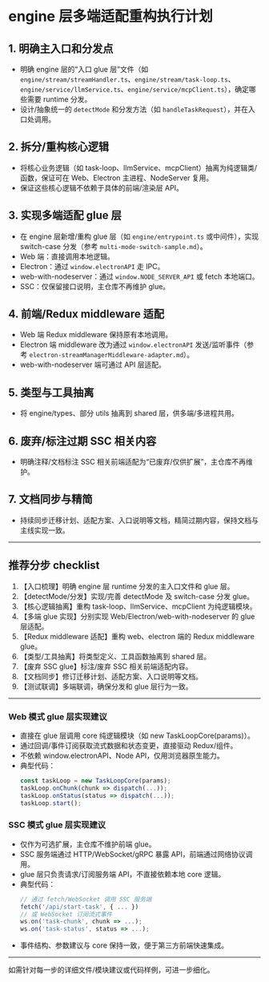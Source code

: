 # engine 层多端适配重构执行计划

## 1. 明确主入口和分发点
- 明确 engine 层的“入口 glue 层”文件（如 `engine/stream/streamHandler.ts`、`engine/stream/task-loop.ts`、`engine/service/llmService.ts`、`engine/service/mcpClient.ts`），确定哪些需要 runtime 分发。
- 设计/抽象统一的 `detectMode` 和分发方法（如 `handleTaskRequest`），并在入口处调用。

## 2. 拆分/重构核心逻辑
- 将核心业务逻辑（如 task-loop、llmService、mcpClient）抽离为纯逻辑类/函数，保证可在 Web、Electron 主进程、NodeServer 复用。
- 保证这些核心逻辑不依赖于具体的前端/渲染层 API。

## 3. 实现多端适配 glue 层
- 在 engine 层新增/重构 glue 层（如 `engine/entrypoint.ts` 或中间件），实现 switch-case 分发（参考 `multi-mode-switch-sample.md`）。
- Web 端：直接调用本地逻辑。
- Electron：通过 `window.electronAPI` 走 IPC。
- web-with-nodeserver：通过 `window.NODE_SERVER_API` 或 fetch 本地端口。
- SSC：仅保留接口说明，主仓库不再维护 glue。

## 4. 前端/Redux middleware 适配
- Web 端 Redux middleware 保持原有本地调用。
- Electron 端 middleware 改为通过 `window.electronAPI` 发送/监听事件（参考 `electron-streamManagerMiddleware-adapter.md`）。
- web-with-nodeserver 端可通过 API 层适配。

## 5. 类型与工具抽离
- 将 engine/types、部分 utils 抽离到 shared 层，供多端/多进程共用。

## 6. 废弃/标注过期 SSC 相关内容
- 明确注释/文档标注 SSC 相关前端适配为“已废弃/仅供扩展”，主仓库不再维护。

## 7. 文档同步与精简
- 持续同步迁移计划、适配方案、入口说明等文档，精简过期内容，保持文档与主线实现一致。

---

## 推荐分步 checklist

1. 【入口梳理】明确 engine 层 runtime 分发的主入口文件和 glue 层。
2. 【detectMode/分发】实现/完善 detectMode 及 switch-case 分发 glue。
3. 【核心逻辑抽离】重构 task-loop、llmService、mcpClient 为纯逻辑模块。
4. 【多端 glue 实现】分别实现 Web/Electron/web-with-nodeserver 的 glue 层适配。
5. 【Redux middleware 适配】重构 web、electron 端的 Redux middleware glue。
6. 【类型/工具抽离】将类型定义、工具函数抽离到 shared 层。
7. 【废弃 SSC glue】标注/废弃 SSC 相关前端适配内容。
8. 【文档同步】修订迁移计划、适配方案、入口说明等文档。
9. 【测试联调】多端联调，确保分发和 glue 层行为一致。

---

### Web 模式 glue 层实现建议
- 直接在 glue 层调用 core 纯逻辑模块（如 new TaskLoopCore(params)）。
- 通过回调/事件订阅获取流式数据和状态变更，直接驱动 Redux/组件。
- 不依赖 window.electronAPI、Node API，仅用浏览器原生能力。
- 典型代码：
  ```ts
  const taskLoop = new TaskLoopCore(params);
  taskLoop.onChunk(chunk => dispatch(...));
  taskLoop.onStatus(status => dispatch(...));
  taskLoop.start();
  ```

### SSC 模式 glue 层实现建议
- 仅作为可选扩展，主仓库不维护前端 glue。
- SSC 服务端通过 HTTP/WebSocket/gRPC 暴露 API，前端通过网络协议调用。
- glue 层只负责请求/订阅服务端 API，不直接依赖本地 core 逻辑。
- 典型代码：
  ```ts
  // 通过 fetch/WebSocket 调用 SSC 服务端
  fetch('/api/start-task', { ... })
  // 或 WebSocket 订阅流式事件
  ws.on('task-chunk', chunk => ...);
  ws.on('task-status', status => ...);
  ```
- 事件结构、参数建议与 core 保持一致，便于第三方前端快速集成。

---

如需针对每一步的详细文件/模块建议或代码样例，可进一步细化。
